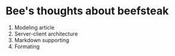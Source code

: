 # Bee's thoughts about beefsteak 

1. Modeling article
2. Server-client architecture
3. Markdown supporting 
4. Formating
